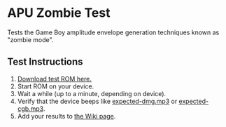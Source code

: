 # APU Zombie Test

Tests the Game Boy amplitude envelope generation techniques known as "zombie mode".

## Test Instructions

1. [Download test ROM here.](https://github.com/jkotlinski/apu-zombie-test/releases)
2. Start ROM on your device.
3. Wait a while (up to a minute, depending on device).
4. Verify that the device beeps like [expected-dmg.mp3](expected-dmg.mp3) or [expected-cgb.mp3](expected-cgb.mp3).
5. Add your results to [the Wiki page](https://github.com/jkotlinski/apu-zombie-test/wiki).
